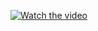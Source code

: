 [![Watch the video](https://img.youtube.com/vi/VIDEO_ID/hqdefault.jpg)](https://www.youtube.com/watch?v=MoZRt9O_67c)
